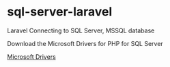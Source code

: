 # sql-server-laravel
Laravel Connecting to SQL Server, MSSQL database

Download the Microsoft Drivers for PHP for SQL Server

[Microsoft Drivers](https://docs.microsoft.com/en-us/sql/connect/php/download-drivers-php-sql-server?msclkid=051b0695ca2311ecafe714b1d77e5563&view=sql-server-ver15)
